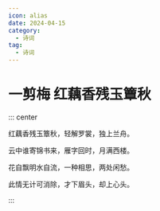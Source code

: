 ```yaml
---
icon: alias
date: 2024-04-15
category:
  - 诗词
tag:
  - 诗词
---
```


# 一剪梅 红藕香残玉簟秋


<!-- more -->




::: center

红藕香残玉簟秋，轻解罗裳，独上兰舟。

云中谁寄锦书来，雁字回时，月满西楼。

花自飘明水自流，一种相思，两处闲愁。

此情无计可消除，才下眉头，却上心头。

:::
